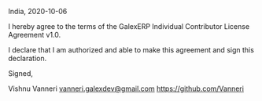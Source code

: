 India, 2020-10-06

I hereby agree to the terms of the GalexERP Individual Contributor License
Agreement v1.0.

I declare that I am authorized and able to make this agreement and sign this
declaration.

Signed,

Vishnu Vanneri vanneri.galexdev@gmail.com https://github.com/Vanneri